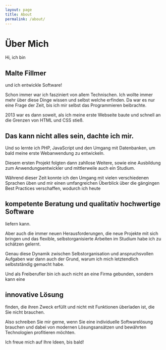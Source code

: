 ```yaml
---
layout: page
title: About
permalink: /about/
---
```


# Über Mich

Hi, ich bin 

## Malte Fillmer 
und ich entwickle Software!

Schon immer war ich fasziniert von allem Technischen. Ich wollte immer mehr über diese Dinge wissen und selbst welche erfinden. Da war es nur eine Frage der Zeit, bis ich mir selbst das Programmieren beibrachte. 

2013 war es dann soweit, als ich meine erste Webseite baute und schnell an die Grenzen von HTML und CSS stieß. 

## Das kann nicht alles sein, dachte ich mir.

Und so lernte ich PHP, JavaScript und den Umgang mit Datenbanken, um bald meine erste Webanwendung zu entwickeln.

Diesem ersten Projekt folgten dann zahllose Weitere, sowie eine Ausbildung zum Anwendungsentwickler und mittlerweile auch ein Studium. 

Während dieser Zeit konnte ich den Umgang mit vielen verschiedenen Sprachen üben und mir einen umfangreichen Überblick über die gängingen Best Practices verschaffen, wodurch ich heute 
## kompetente Beratung und qualitativ hochwertige Software
 liefern kann.

Aber auch die immer neuen Herausforderungen, die neue Projekte mit sich bringen und das flexible, selbstorganisierte Arbeiten im Studium habe ich zu schätzen gelernt. 

Genau diese Dynamik zwischen Selbstorganisation und anspruchsvollen Aufgaben war dann auch der Grund, warum ich mich letztendlich selbstständig gemacht habe. 

Und als Freiberufler bin ich auch nicht an eine Firma gebunden, sondern kann eine 
## innovative Lösung 
finden, die ihren Zweck erfüllt und nicht mit Funktionen überladen ist, die Sie nicht brauchen.

Also schreiben Sie mir gerne, wenn Sie eine individuelle Softwarelösung brauchen und dabei von modernen Lösungsansätzen und bewährten Technologien profitieren möchten. 

Ich freue mich auf Ihre Ideen, bis bald!